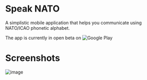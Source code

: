 # Speak NATO

A simplistic mobile application that helps you communicate using NATO/ICAO phonetic alphabet.

The app is currently in open beta on ![Google Play](https://play.google.com/store/apps/details?id=ua.rv.sashko.speaknato)

# Screenshots

![image](https://lh3.googleusercontent.com/R9RtD3BdyPFuh6Jaf3GmdAtVKLRPU8Qfr6Hy8qD4EuhoNIo-z2eAy-esUCuLxuiA=h900-rw)
